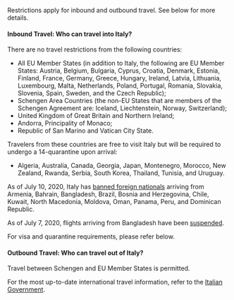 Restrictions apply for inbound and outbound travel. See below for more details.

#### Inbound Travel: Who can travel into Italy?

There are no travel restrictions from the following countries:

- All EU Member States (in addition to Italy, the following are EU Member States: Austria, Belgium, Bulgaria, Cyprus, Croatia, Denmark, Estonia, Finland, France, Germany, Greece, Hungary, Ireland, Latvia, Lithuania, Luxembourg, Malta, Netherlands, Poland, Portugal, Romania, Slovakia, Slovenia, Spain, Sweden, and the Czech Republic);
- Schengen Area Countries (the non-EU States that are members of the Schengen Agreement are: Iceland, Liechtenstein, Norway, Switzerland);
- United Kingdom of Great Britain and Northern Ireland;
- Andorra, Principality of Monaco;
- Republic of San Marino and Vatican City State.

Travelers from these countries are free to visit Italy but will be required to undergo a 14-quarantine upon arrival:

- Algeria, Australia, Canada, Georgia, Japan, Montenegro, Morocco, New Zealand, Rwanda, Serbia, South Korea, Thailand, Tunisia, and Uruguay.

As of July 10, 2020, Italy has [banned foreign nationals](https://www.thejakartapost.com/travel/2020/07/10/italy-bans-entry-from-13-countries-due-to-coronavirus-fears.html) arriving from Armenia, Bahrain, Bangladesh, Brazil, Bosnia and Herzegovina, Chile, Kuwait, North Macedonia, Moldova, Oman, Panama, Peru, and Dominican Republic.

As of July 7, 2020, flights arriving from Bangladesh have been [suspended](https://www.garda.com/crisis24/news-alerts/357501/italy-flights-from-bangladesh-suspended-following-imported-covid-19-cases-july-7-update-34).

For visa and quarantine requirements, please refer below.

#### Outbound Travel: Who can travel out of Italy?

Travel between Schengen and EU Member States is permitted.

For the most up-to-date international travel information, refer to the [Italian Government](https://www.esteri.it/mae/en/ministero/normativaonline/decreto-iorestoacasa-domande-frequenti/focus-cittadini-italiani-in-rientro-dall-estero-e-cittadini-stranieri-in-italia.html).
